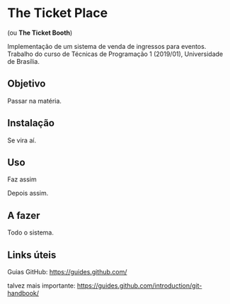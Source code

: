 # The Ticket Place 
(ou **The Ticket Booth**)

Implementação de um sistema de venda de ingressos para eventos. Trabalho do curso de Técnicas de Programação 1 (2019/01), Universidade de Brasília.

## Objetivo
Passar na matéria.

## Instalação
Se vira aí.

## Uso
Faz assim

Depois assim.

## A fazer
Todo o sistema.

## Links úteis
Guias GitHub: https://guides.github.com/

talvez mais importante: https://guides.github.com/introduction/git-handbook/